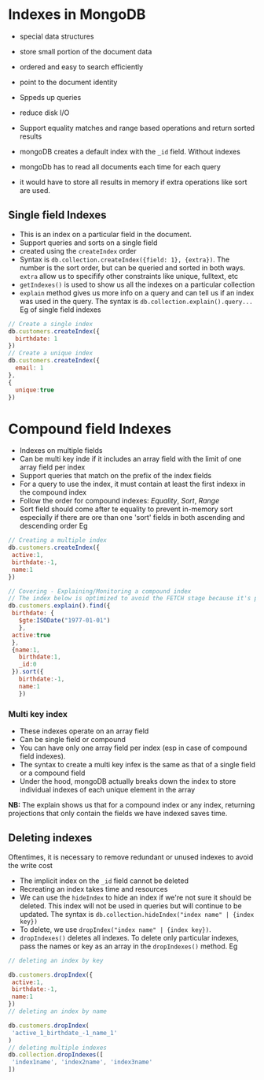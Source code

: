 # Indexes in MongoDB

 * special data structures
 * store small portion of the document data
 * ordered and easy to search efficiently
 * point to the document identity


* Sppeds up queries
* reduce disk I/O
* Support equality matches and range based operations and return sorted results
* mongoDB creates a default index with the `_id` field.
Without indexes

* mongoDb has to read all documents each time for each query
* it would have to store all results in memory if extra operations like sort are used.
 ## Single field Indexes

* This is an index on a particular field in the document. 
* Support queries and sorts on a single field
* created using the `createIndex` order
* Syntax is `db.collection.createIndex({field: 1}, {extra})`. The number is the sort order, but can be queried and sorted in both ways. `extra` allow us to specifify other constraints like unique, fulltext, etc
* `getIndexes()` is used to show us all the indexes on a particular collection
* `explain` method gives us more info on a query and can tell us if an index was used in the query. The syntax is `db.collection.explain().query...`
Eg of single field indexes
```javascript
// Create a single index
db.customers.createIndex({
  birthdate: 1
})
// Create a unique index
db.customers.createIndex({
  email: 1
},
{
  unique:true
})

```
# Compound field Indexes
* Indexes on multiple fields
* Can be multi key inde if it includes an array field with the limit of one array field per index
* Support queries that match on the prefix of the index fields
* For a query to use the index, it must contain at least the first indexx in the compound index
* Follow the order for compound indexes: *Equality*, *Sort*, *Range*
* Sort field should come after te equality to prevent in-memory sort especially if there are ore than one 'sort' fields in both ascending and descending order
 Eg
 ```javascript
 // Creating a multiple index
db.customers.createIndex({
  active:1, 
  birthdate:-1,
  name:1
})

// Covering - Explaining/Monitoring a compound index
// The index below is optimized to avoid the FETCH stage because it's projection returns only the indexed fields
db.customers.explain().find({
  birthdate: {
    $gte:ISODate("1977-01-01")
    },
  active:true
  },
  {name:1,
    birthdate:1, 
    _id:0
  }).sort({
    birthdate:-1,
    name:1
    })
 ```
### Multi key index
* These indexes operate on an array field
* Can be single field or compound
* You can have only one array field per index (esp in case of compound field indexes).
* The syntax to create a multi key infex is the same as that of a single field or a compound field
* Under the hood, mongoDB actually breaks down the index to store individual indexes of each unique element in the array


__NB:__ The explain shows us that for a compound index or any index, returning projections that only contain the fields we have indexed saves time.


## Deleting indexes
 Oftentimes, it is necessary to remove redundant or unused indexes to avoid the write cost
 * The implicit index on the `_id` field cannot be deleted
 * Recreating an index takes time and resources
 * We can use the `hideIndex` to hide an index if we're not sure it should be deleted. This index will not be used in queries but will continue to be updated. The syntax is `db.collection.hideIndex("index name" | {index key})`
 * To delete, we use `dropIndex("index name" | {index key})`.
 * `dropIndexes()` deletes all indexes. To delete only particular indexes, pass the names  or key as an array in the `dropIndexes()` method. Eg
 ```javascript
// deleting an index by key

db.customers.dropIndex({
  active:1,
  birthdate:-1, 
  name:1
})
// deleting an index by name

db.customers.dropIndex(
  'active_1_birthdate_-1_name_1'
)
// deleting multiple indexes
db.collection.dropIndexes([
  'index1name', 'index2name', 'index3name'
])
 ```

